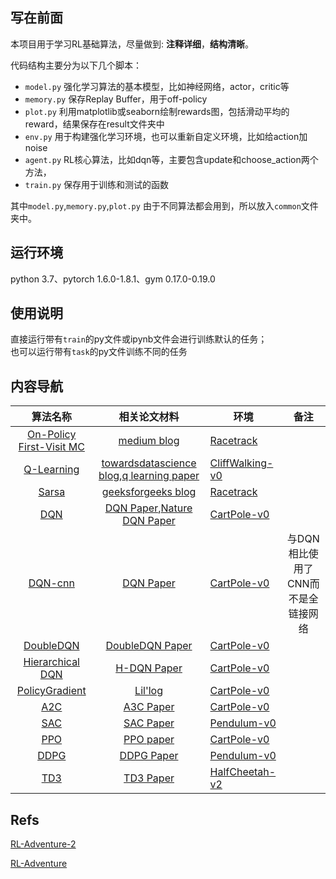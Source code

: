 ## 写在前面

本项目用于学习RL基础算法，尽量做到: **注释详细**，**结构清晰**。

代码结构主要分为以下几个脚本：

* ```model.py``` 强化学习算法的基本模型，比如神经网络，actor，critic等
* ```memory.py``` 保存Replay Buffer，用于off-policy
* ```plot.py``` 利用matplotlib或seaborn绘制rewards图，包括滑动平均的reward，结果保存在result文件夹中
* ```env.py``` 用于构建强化学习环境，也可以重新自定义环境，比如给action加noise
* ```agent.py``` RL核心算法，比如dqn等，主要包含update和choose_action两个方法，
* ```train.py``` 保存用于训练和测试的函数

其中```model.py```,```memory.py```,```plot.py``` 由于不同算法都会用到，所以放入```common```文件夹中。

## 运行环境

python 3.7、pytorch 1.6.0-1.8.1、gym 0.17.0-0.19.0

## 使用说明

直接运行带有```train```的py文件或ipynb文件会进行训练默认的任务；  
也可以运行带有```task```的py文件训练不同的任务

## 内容导航

|                 算法名称                 |                         相关论文材料                         | 环境                                      |                备注                |
| :--------------------------------------: | :----------------------------------------------------------: | ----------------------------------------- | :--------------------------------: |
| [On-Policy First-Visit MC](./MonteCarlo) | [medium blog](https://medium.com/analytics-vidhya/monte-carlo-methods-in-reinforcement-learning-part-1-on-policy-methods-1f004d59686a) | [Racetrack](./envs/racetrack_env.md)      |                                    |
|        [Q-Learning](./QLearning)         | [towardsdatascience blog](https://towardsdatascience.com/simple-reinforcement-learning-q-learning-fcddc4b6fe56),[q learning paper](https://ieeexplore.ieee.org/document/8836506) | [CliffWalking-v0](./envs/gym_info.md)     |                                    |
|             [Sarsa](./Sarsa)             | [geeksforgeeks blog](https://www.geeksforgeeks.org/sarsa-reinforcement-learning/) | [Racetrack](./envs/racetrack_env.md)      |                                    |
|               [DQN](./DQN)               | [DQN Paper](https://www.cs.toronto.edu/~vmnih/docs/dqn.pdf),[Nature DQN Paper](https://www.nature.com/articles/nature14236) | [CartPole-v0](./envs/gym_info.md)         |                                    |
|           [DQN-cnn](./DQN_cnn)           | [DQN Paper](https://www.cs.toronto.edu/~vmnih/docs/dqn.pdf)  | [CartPole-v0](./envs/gym_info.md)         | 与DQN相比使用了CNN而不是全链接网络 |
|         [DoubleDQN](./DoubleDQN)         |     [DoubleDQN Paper](https://arxiv.org/abs/1509.06461)      | [CartPole-v0](./envs/gym_info.md)         |                                    |
|   [Hierarchical DQN](HierarchicalDQN)    |       [H-DQN Paper](https://arxiv.org/abs/1604.06057)        | [CartPole-v0](./envs/gym_info.md)         |                                    |
|    [PolicyGradient](./PolicyGradient)    | [Lil'log](https://lilianweng.github.io/lil-log/2018/04/08/policy-gradient-algorithms.html) | [CartPole-v0](./envs/gym_info.md)         |                                    |
|               [A2C](./A2C)               |        [A3C Paper](https://arxiv.org/abs/1602.01783)         | [CartPole-v0](./envs/gym_info.md)         |                                    |
|               [SAC](./SAC)               |        [SAC Paper](https://arxiv.org/abs/1801.01290)         | [Pendulum-v0](./envs/gym_info.md)         |                                    |
|               [PPO](./PPO)               |        [PPO paper](https://arxiv.org/abs/1707.06347)         | [CartPole-v0](./envs/gym_info.md)         |                                    |
|              [DDPG](./DDPG)              |        [DDPG Paper](https://arxiv.org/abs/1509.02971)        | [Pendulum-v0](./envs/gym_info.md)         |                                    |
|               [TD3](./TD3)               |        [TD3 Paper](https://arxiv.org/abs/1802.09477)         | [HalfCheetah-v2]((./envs/mujoco_info.md)) |                                    |


## Refs

[RL-Adventure-2](https://github.com/higgsfield/RL-Adventure-2)

[RL-Adventure](https://github.com/higgsfield/RL-Adventure)